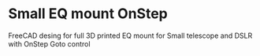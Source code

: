 # Small EQ mount OnStep
FreeCAD desing for full 3D printed  EQ mount for Small telescope and DSLR with OnStep Goto control

